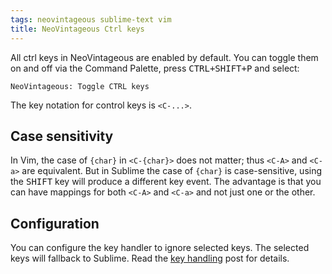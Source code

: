 ```yaml
---
tags: neovintageous sublime-text vim
title: NeoVintageous Ctrl keys
---
```


All ctrl keys in NeoVintageous are enabled by default. You can toggle them on and off via the Command Palette, press <kbd>CTRL+SHIFT+P</kbd> and select:

```
NeoVintageous: Toggle CTRL keys
```

The key notation for control keys is `<C-...>`.

## Case sensitivity

In Vim, the case of `{char}` in `<C-{char}>` does not matter; thus `<C-A>` and `<C-a>` are equivalent.  But in Sublime the case of `{char}` is case-sensitive, using the <kbd>SHIFT</kbd> key will produce a different key event. The advantage is that you can have mappings for both `<C-A>` and `<C-a>` and not just one or the other.

## Configuration

You can configure the key handler to ignore selected keys. The selected keys will fallback to Sublime. Read the [key handling](/2022/09/22/neovintageous-key-handler/) post for details.
